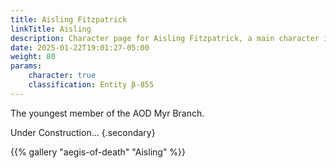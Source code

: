 ```yaml
---
title: Aisling Fitzpatrick
linkTitle: Aisling
description: Character page for Aisling Fitzpatrick, a main character in Aegis of Death.
date: 2025-01-22T19:01:27-05:00
weight: 80
params:
    character: true
    classification: Entity β-855
---
```


The youngest member of the AOD Myr Branch.

<!--more-->

Under Construction...
{.secondary}

<section class="gallery">
{{% gallery "aegis-of-death" "Aisling" %}}
</section>
